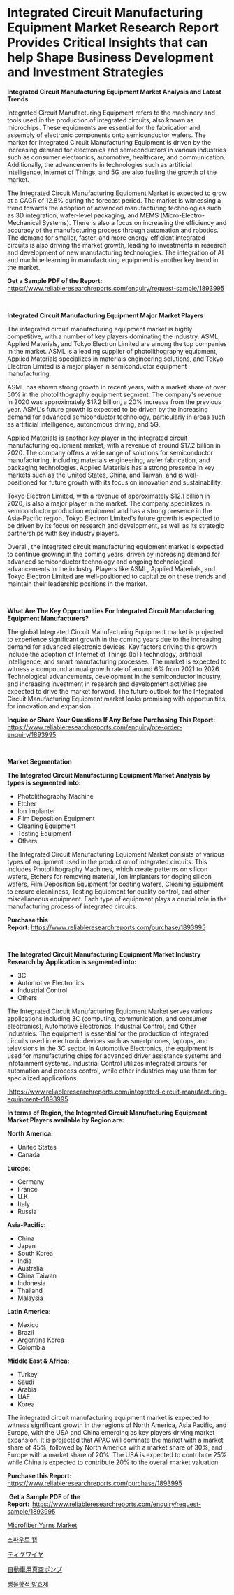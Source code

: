 <p><h1>Integrated Circuit Manufacturing Equipment Market Research Report Provides Critical Insights that can help Shape Business Development and Investment Strategies</h1></p><p><strong>Integrated Circuit Manufacturing Equipment Market Analysis and Latest Trends</strong></p>
<p><p>Integrated Circuit Manufacturing Equipment refers to the machinery and tools used in the production of integrated circuits, also known as microchips. These equipments are essential for the fabrication and assembly of electronic components onto semiconductor wafers. The market for Integrated Circuit Manufacturing Equipment is driven by the increasing demand for electronics and semiconductors in various industries such as consumer electronics, automotive, healthcare, and communication. Additionally, the advancements in technologies such as artificial intelligence, Internet of Things, and 5G are also fueling the growth of the market.</p><p>The Integrated Circuit Manufacturing Equipment Market is expected to grow at a CAGR of 12.8% during the forecast period. The market is witnessing a trend towards the adoption of advanced manufacturing technologies such as 3D integration, wafer-level packaging, and MEMS (Micro-Electro-Mechanical Systems). There is also a focus on increasing the efficiency and accuracy of the manufacturing process through automation and robotics. The demand for smaller, faster, and more energy-efficient integrated circuits is also driving the market growth, leading to investments in research and development of new manufacturing technologies. The integration of AI and machine learning in manufacturing equipment is another key trend in the market.</p></p>
<p><strong>Get a Sample PDF of the Report:&nbsp;</strong> <a href="https://www.reliableresearchreports.com/enquiry/request-sample/1893995">https://www.reliableresearchreports.com/enquiry/request-sample/1893995</a></p>
<p>&nbsp;</p>
<p><strong>Integrated Circuit Manufacturing Equipment Major Market Players</strong></p>
<p><p>The integrated circuit manufacturing equipment market is highly competitive, with a number of key players dominating the industry. ASML, Applied Materials, and Tokyo Electron Limited are among the top companies in the market. ASML is a leading supplier of photolithography equipment, Applied Materials specializes in materials engineering solutions, and Tokyo Electron Limited is a major player in semiconductor equipment manufacturing.</p><p>ASML has shown strong growth in recent years, with a market share of over 50% in the photolithography equipment segment. The company's revenue in 2020 was approximately $17.2 billion, a 20% increase from the previous year. ASML's future growth is expected to be driven by the increasing demand for advanced semiconductor technology, particularly in areas such as artificial intelligence, autonomous driving, and 5G.</p><p>Applied Materials is another key player in the integrated circuit manufacturing equipment market, with a revenue of around $17.2 billion in 2020. The company offers a wide range of solutions for semiconductor manufacturing, including materials engineering, wafer fabrication, and packaging technologies. Applied Materials has a strong presence in key markets such as the United States, China, and Taiwan, and is well-positioned for future growth with its focus on innovation and sustainability.</p><p>Tokyo Electron Limited, with a revenue of approximately $12.1 billion in 2020, is also a major player in the market. The company specializes in semiconductor production equipment and has a strong presence in the Asia-Pacific region. Tokyo Electron Limited's future growth is expected to be driven by its focus on research and development, as well as its strategic partnerships with key industry players.</p><p>Overall, the integrated circuit manufacturing equipment market is expected to continue growing in the coming years, driven by increasing demand for advanced semiconductor technology and ongoing technological advancements in the industry. Players like ASML, Applied Materials, and Tokyo Electron Limited are well-positioned to capitalize on these trends and maintain their leadership positions in the market.</p></p>
<p>&nbsp;</p>
<p><strong>What Are The Key Opportunities For Integrated Circuit Manufacturing Equipment Manufacturers?</strong></p>
<p><p>The global Integrated Circuit Manufacturing Equipment market is projected to experience significant growth in the coming years due to the increasing demand for advanced electronic devices. Key factors driving this growth include the adoption of Internet of Things (IoT) technology, artificial intelligence, and smart manufacturing processes. The market is expected to witness a compound annual growth rate of around 6% from 2021 to 2026. Technological advancements, development in the semiconductor industry, and increasing investment in research and development activities are expected to drive the market forward. The future outlook for the Integrated Circuit Manufacturing Equipment market looks promising with opportunities for innovation and expansion.</p></p>
<p><strong>Inquire or Share Your Questions If Any Before Purchasing This Report:</strong> <a href="https://www.reliableresearchreports.com/enquiry/pre-order-enquiry/1893995">https://www.reliableresearchreports.com/enquiry/pre-order-enquiry/1893995</a></p>
<p>&nbsp;</p>
<p><strong>Market Segmentation</strong></p>
<p><strong>The Integrated Circuit Manufacturing Equipment Market Analysis by types is segmented into:</strong></p>
<p><ul><li>Photolithography Machine</li><li>Etcher</li><li>Ion Implanter</li><li>Film Deposition Equipment</li><li>Cleaning Equipment</li><li>Testing Equipment</li><li>Others</li></ul></p>
<p><p>The Integrated Circuit Manufacturing Equipment Market consists of various types of equipment used in the production of integrated circuits. This includes Photolithography Machines, which create patterns on silicon wafers, Etchers for removing material, Ion Implanters for doping silicon wafers, Film Deposition Equipment for coating wafers, Cleaning Equipment to ensure cleanliness, Testing Equipment for quality control, and other miscellaneous equipment. Each type of equipment plays a crucial role in the manufacturing process of integrated circuits.</p></p>
<p><strong>Purchase this Report:&nbsp;</strong><a href="https://www.reliableresearchreports.com/purchase/1893995">https://www.reliableresearchreports.com/purchase/1893995</a></p>
<p>&nbsp;</p>
<p><strong>The Integrated Circuit Manufacturing Equipment Market Industry Research by Application is segmented into:</strong></p>
<p><ul><li>3C</li><li>Automotive Electronics</li><li>Industrial Control</li><li>Others</li></ul></p>
<p><p>The Integrated Circuit Manufacturing Equipment Market serves various applications including 3C (computing, communication, and consumer electronics), Automotive Electronics, Industrial Control, and Other industries. The equipment is essential for the production of integrated circuits used in electronic devices such as smartphones, laptops, and televisions in the 3C sector. In Automotive Electronics, the equipment is used for manufacturing chips for advanced driver assistance systems and infotainment systems. Industrial Control utilizes integrated circuits for automation and process control, while other industries may use them for specialized applications.</p></p>
<p><a href="https://www.reliableresearchreports.com/integrated-circuit-manufacturing-equipment-r1893995">&nbsp;https://www.reliableresearchreports.com/integrated-circuit-manufacturing-equipment-r1893995</a></p>
<p><strong>In terms of Region, the Integrated Circuit Manufacturing Equipment Market Players available by Region are:</strong></p>
<p>
    <p> <strong> North America: </strong>
        <ul>
            <li>United States</li>
            <li>Canada</li>
        </ul>
        </p> 
    <p> <strong> Europe: </strong>
        <ul>
            <li>Germany</li>
            <li>France</li>
            <li>U.K.</li>
            <li>Italy</li>
            <li>Russia</li>
        </ul>
        </p> 
    <p> <strong> Asia-Pacific: </strong>
        <ul>
            <li>China</li>
            <li>Japan</li>
            <li>South Korea</li>
            <li>India</li>
            <li>Australia</li>
            <li>China Taiwan</li>
            <li>Indonesia</li>
            <li>Thailand</li>
            <li>Malaysia</li>
        </ul>
        </p> 
    <p> <strong> Latin America: </strong>
        <ul>
            <li>Mexico</li>
            <li>Brazil</li>
            <li>Argentina Korea</li>
            <li>Colombia</li>
        </ul>
        </p> 
    <p> <strong> Middle East & Africa: </strong>
        <ul>
            <li>Turkey</li>
            <li>Saudi</li>
            <li>Arabia</li>
            <li>UAE</li>
            <li>Korea</li>
        </ul>
    </p>
    </p>
<p><p>The integrated circuit manufacturing equipment market is expected to witness significant growth in the regions of North America, Asia Pacific, and Europe, with the USA and China emerging as key players driving market expansion. It is projected that APAC will dominate the market with a market share of 45%, followed by North America with a market share of 30%, and Europe with a market share of 20%. The USA is expected to contribute 25% while China is expected to contribute 20% to the overall market valuation.</p></p>
<p><strong>Purchase this Report: </strong><a href="https://www.reliableresearchreports.com/purchase/1893995">https://www.reliableresearchreports.com/purchase/1893995</a></p>
<p>&nbsp;<strong>Get a Sample PDF of the Report:&nbsp;&nbsp;</strong><a href="https://www.reliableresearchreports.com/enquiry/request-sample/1893995">https://www.reliableresearchreports.com/enquiry/request-sample/1893995</a></p>
<p><strong></strong></p>
<p><p><a href="https://issuu.com/reportprime-2/docs/microfiber-yarns-market-size-2030.pptx">Microfiber Yarns Market</a></p><p><a href="https://medium.com/@kavonhansen15/%EC%8A%A4%ED%8F%AC%EC%9A%B0%ED%8A%B8-%EC%BA%A1-%EC%8B%9C%EC%9E%A5-%EC%8B%9C%EC%9E%A5-%EC%A0%90%EC%9C%A0%EC%9C%A8-%EC%8B%9C%EC%9E%A5-%EB%8F%99%ED%96%A5-%EB%B0%8F-%EB%AF%B8%EB%9E%98-%EC%84%B1%EC%9E%A5-%ED%83%90%EC%83%89-24ec2bdd3f68">스파우트 캡</a></p><p><a href="https://medium.com/@dominicalsop1/tig%E3%83%AF%E3%82%A4%E3%83%A4%E3%83%BC%E5%B8%82%E5%A0%B4%E3%81%AE%E5%88%86%E6%9E%90-%E3%82%B0%E3%83%AD%E3%83%BC%E3%83%90%E3%83%AB%E7%94%A3%E6%A5%AD%E3%81%AE%E5%B1%95%E6%9C%9B%E3%81%A8%E4%BA%88%E6%B8%AC-2024%E5%B9%B4%E3%81%8B%E3%82%892031%E5%B9%B4%E3%81%BE%E3%81%A7-87b6f1b989e7">ティグワイヤ</a></p><p><a href="https://github.com/leigh4852023/Market-Research-Report-List-1/blob/main/570587944661.md">自動車用真空ポンプ</a></p><p><a href="https://medium.com/@isabelbogisich2022/%EC%83%9D%EB%AC%BC%ED%95%99%EC%A0%81-%EB%B0%9C%ED%9A%A8%EC%A0%9C-%EC%8B%9C%EC%9E%A5%EC%9D%98-%EB%B6%84%EC%84%9D-2024%EB%85%84%EB%B6%80%ED%84%B0-2031%EB%85%84%EA%B9%8C%EC%A7%80%EC%9D%98-%EC%A0%84-%EC%84%B8%EA%B3%84-%EC%82%B0%EC%97%85-%EC%A0%84%EB%A7%9D-%EB%B0%8F-%EC%98%88%EC%B8%A1-084bd688a3a9">생물학적 발효제</a></p></p>